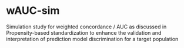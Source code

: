 # wAUC-sim
Simulation study for weighted concordance / AUC as discussed in Propensity-based standardization to enhance the validation and interpretation of prediction model discrimination for a target population
